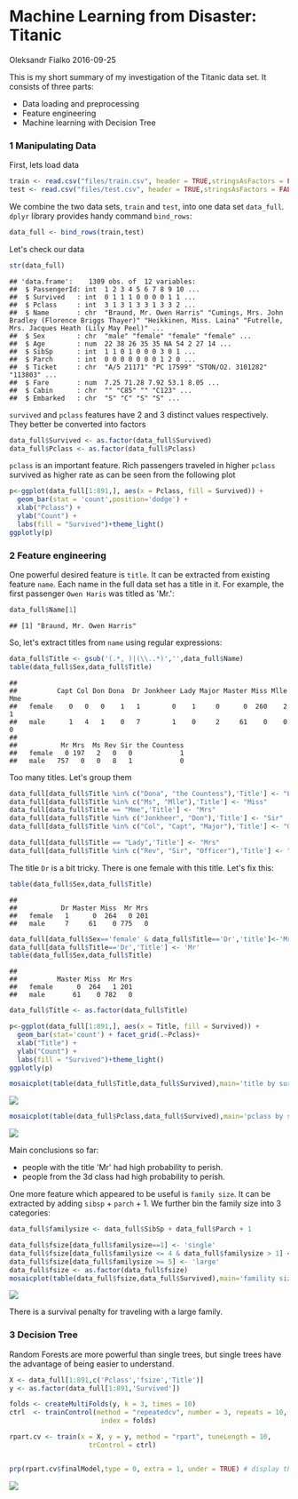 Machine Learning from Disaster: Titanic
================
Oleksandr Fialko
2016-09-25

This is my short summary of my investigation of the Titanic data set. It consists of three parts:

-   Data loading and preprocessing
-   Feature engineering
-   Machine learning with Decision Tree

### 1 Manipulating Data

First, lets load data

``` r
train <- read.csv("files/train.csv", header = TRUE,stringsAsFactors = FALSE)
test <- read.csv("files/test.csv", header = TRUE,stringsAsFactors = FALSE)
```

We combine the two data sets, `train` and `test`, into one data set `data_full`. `dplyr` library provides handy command `bind_rows`:

``` r
data_full <- bind_rows(train,test)
```

Let's check our data

``` r
str(data_full)
```

    ## 'data.frame':    1309 obs. of  12 variables:
    ##  $ PassengerId: int  1 2 3 4 5 6 7 8 9 10 ...
    ##  $ Survived   : int  0 1 1 1 0 0 0 0 1 1 ...
    ##  $ Pclass     : int  3 1 3 1 3 3 1 3 3 2 ...
    ##  $ Name       : chr  "Braund, Mr. Owen Harris" "Cumings, Mrs. John Bradley (Florence Briggs Thayer)" "Heikkinen, Miss. Laina" "Futrelle, Mrs. Jacques Heath (Lily May Peel)" ...
    ##  $ Sex        : chr  "male" "female" "female" "female" ...
    ##  $ Age        : num  22 38 26 35 35 NA 54 2 27 14 ...
    ##  $ SibSp      : int  1 1 0 1 0 0 0 3 0 1 ...
    ##  $ Parch      : int  0 0 0 0 0 0 0 1 2 0 ...
    ##  $ Ticket     : chr  "A/5 21171" "PC 17599" "STON/O2. 3101282" "113803" ...
    ##  $ Fare       : num  7.25 71.28 7.92 53.1 8.05 ...
    ##  $ Cabin      : chr  "" "C85" "" "C123" ...
    ##  $ Embarked   : chr  "S" "C" "S" "S" ...

`survived` and `pclass` features have 2 and 3 distinct values respectively. They better be converted into factors

``` r
data_full$Survived <- as.factor(data_full$Survived)
data_full$Pclass <- as.factor(data_full$Pclass)
```

`pclass` is an important feature. Rich passengers traveled in higher `pclass` survived as higher rate as can be seen from the following plot

``` r
p<-ggplot(data_full[1:891,], aes(x = Pclass, fill = Survived)) +
  geom_bar(stat = 'count',position='dodge') +
  xlab("Pclass") +
  ylab("Count") +
  labs(fill = "Survived")+theme_light()
ggplotly(p)
```

<!--html_preserve-->

<script type="application/json" data-for="htmlwidget-ce5e32941ff4db0055c9">{"x":{"data":[{"x":[0.775,1.775,2.775],"y":[80,97,372],"text":["Pclass: 1<br>Survived: 0<br>count: 80","Pclass: 2<br>Survived: 0<br>count: 97","Pclass: 3<br>Survived: 0<br>count: 372"],"key":null,"type":"bar","marker":{"autocolorscale":false,"color":"rgba(248,118,109,1)","line":{"width":1.88976377952756,"color":"transparent"}},"name":"0","legendgroup":"0","showlegend":true,"xaxis":"x","yaxis":"y","hoverinfo":"text"},{"x":[1.225,2.225,3.225],"y":[136,87,119],"text":["Pclass: 1<br>Survived: 1<br>count: 136","Pclass: 2<br>Survived: 1<br>count: 87","Pclass: 3<br>Survived: 1<br>count: 119"],"key":null,"type":"bar","marker":{"autocolorscale":false,"color":"rgba(0,191,196,1)","line":{"width":1.88976377952756,"color":"transparent"}},"name":"1","legendgroup":"1","showlegend":true,"xaxis":"x","yaxis":"y","hoverinfo":"text"}],"layout":{"margin":{"b":43.8356164383562,"l":47.0236612702366,"t":27.1581569115816,"r":7.97011207970112},"plot_bgcolor":"rgba(255,255,255,1)","paper_bgcolor":"rgba(255,255,255,1)","font":{"color":"rgba(0,0,0,1)","family":"","size":15.9402241594022},"xaxis":{"type":"linear","autorange":false,"tickmode":"array","range":[0.4,3.6],"ticktext":["1","2","3"],"tickvals":[1,2,3],"ticks":"outside","tickcolor":"rgba(179,179,179,1)","ticklen":3.98505603985056,"tickwidth":0.33208800332088,"showticklabels":true,"tickfont":{"color":"rgba(77,77,77,1)","family":"","size":12.7521793275218},"tickangle":-0,"showline":false,"linecolor":null,"linewidth":0,"showgrid":true,"domain":[0,1],"gridcolor":"rgba(217,217,217,1)","gridwidth":0.33208800332088,"zeroline":false,"anchor":"y","title":"Pclass","titlefont":{"color":"rgba(0,0,0,1)","family":"","size":15.9402241594022},"hoverformat":".2f"},"yaxis":{"type":"linear","autorange":false,"tickmode":"array","range":[-18.6,390.6],"ticktext":["0","100","200","300"],"tickvals":[0,100,200,300],"ticks":"outside","tickcolor":"rgba(179,179,179,1)","ticklen":3.98505603985056,"tickwidth":0.33208800332088,"showticklabels":true,"tickfont":{"color":"rgba(77,77,77,1)","family":"","size":12.7521793275218},"tickangle":-0,"showline":false,"linecolor":null,"linewidth":0,"showgrid":true,"domain":[0,1],"gridcolor":"rgba(217,217,217,1)","gridwidth":0.33208800332088,"zeroline":false,"anchor":"x","title":"Count","titlefont":{"color":"rgba(0,0,0,1)","family":"","size":15.9402241594022},"hoverformat":".2f"},"shapes":[{"type":"rect","fillcolor":"transparent","line":{"color":"rgba(179,179,179,1)","width":0.66417600664176,"linetype":"solid"},"yref":"paper","xref":"paper","x0":0,"x1":1,"y0":0,"y1":1}],"showlegend":true,"legend":{"bgcolor":"rgba(255,255,255,1)","bordercolor":"transparent","borderwidth":1.88976377952756,"font":{"color":"rgba(0,0,0,1)","family":"","size":12.7521793275218},"y":0.905511811023622},"annotations":[{"text":"Survived","x":1.02,"y":1,"showarrow":false,"ax":0,"ay":0,"font":{"color":"rgba(0,0,0,1)","family":"","size":15.9402241594022},"xref":"paper","yref":"paper","textangle":-0,"xanchor":"left","yanchor":"top"}],"barmode":"stack","bargap":0,"hovermode":"closest"},"source":"A","config":{"modeBarButtonsToRemove":["sendDataToCloud"]},"base_url":"https://plot.ly"},"evals":[],"jsHooks":[]}</script>
<!--/html_preserve-->
### 2 Feature engineering

One powerful desired feature is `title`. It can be extracted from existing feature `name`. Each name in the full data set has a title in it. For example, the first passenger `Owen Haris` was titled as 'Mr.':

``` r
data_full$Name[1]
```

    ## [1] "Braund, Mr. Owen Harris"

So, let's extract titles from `name` using regular expressions:

``` r
data_full$Title <- gsub('(.*, )|(\\..*)','',data_full$Name)
table(data_full$Sex,data_full$Title)
```

    ##         
    ##          Capt Col Don Dona  Dr Jonkheer Lady Major Master Miss Mlle Mme
    ##   female    0   0   0    1   1        0    1     0      0  260    2   1
    ##   male      1   4   1    0   7        1    0     2     61    0    0   0
    ##         
    ##           Mr Mrs  Ms Rev Sir the Countess
    ##   female   0 197   2   0   0            1
    ##   male   757   0   0   8   1            0

Too many titles. Let's group them

``` r
data_full[data_full$Title %in% c("Dona", "the Countess"),'Title'] <- "Lady"
data_full[data_full$Title %in% c("Ms", "Mlle"),'Title'] <- "Miss"
data_full[data_full$Title == "Mme",'Title'] <- "Mrs"
data_full[data_full$Title %in% c("Jonkheer", "Don"),'Title'] <- "Sir"
data_full[data_full$Title %in% c("Col", "Capt", "Major"),'Title'] <- "Officer"

data_full[data_full$Title == "Lady",'Title'] <- "Mrs"
data_full[data_full$Title %in% c("Rev", "Sir", "Officer"),'Title'] <- "Mr"
```

The title `Dr` is a bit tricky. There is one female with this title. Let's fix this:

``` r
table(data_full$Sex,data_full$Title)
```

    ##         
    ##           Dr Master Miss  Mr Mrs
    ##   female   1      0  264   0 201
    ##   male     7     61    0 775   0

``` r
data_full[data_full$Sex=='female' & data_full$Title=='Dr','title']<-'Mrs'
data_full[data_full$Title=='Dr','Title'] <- 'Mr'
table(data_full$Sex,data_full$Title)
```

    ##         
    ##          Master Miss  Mr Mrs
    ##   female      0  264   1 201
    ##   male       61    0 782   0

``` r
data_full$Title <- as.factor(data_full$Title)
```

``` r
p<-ggplot(data_full[1:891,], aes(x = Title, fill = Survived)) +
  geom_bar(stat='count') + facet_grid(.~Pclass)+
  xlab("Title") +
  ylab("Count") +
  labs(fill = "Survived")+theme_light()
ggplotly(p)
```

<!--html_preserve-->

<script type="application/json" data-for="htmlwidget-c35c2cc12ea8202d946e">{"x":{"data":[{"x":[2,3,4],"y":[2,77,1],"text":["Title: Miss<br>Survived: 0<br>count: 2","Title: Mr<br>Survived: 0<br>count: 77","Title: Mrs<br>Survived: 0<br>count: 1"],"key":null,"type":"bar","marker":{"autocolorscale":false,"color":"rgba(248,118,109,1)","line":{"width":1.88976377952756,"color":"transparent"}},"name":"0","legendgroup":"0","showlegend":true,"xaxis":"x","yaxis":"y","hoverinfo":"text"},{"x":[1,2,3,4],"y":[3,46,43,44],"text":["Title: Master<br>Survived: 1<br>count: 3","Title: Miss<br>Survived: 1<br>count: 46","Title: Mr<br>Survived: 1<br>count: 43","Title: Mrs<br>Survived: 1<br>count: 44"],"key":null,"type":"bar","marker":{"autocolorscale":false,"color":"rgba(0,191,196,1)","line":{"width":1.88976377952756,"color":"transparent"}},"name":"1","legendgroup":"1","showlegend":true,"xaxis":"x","yaxis":"y","hoverinfo":"text"},{"x":[2,3,4],"y":[2,91,4],"text":["Title: Miss<br>Survived: 0<br>count: 2","Title: Mr<br>Survived: 0<br>count: 91","Title: Mrs<br>Survived: 0<br>count: 4"],"key":null,"type":"bar","marker":{"autocolorscale":false,"color":"rgba(248,118,109,1)","line":{"width":1.88976377952756,"color":"transparent"}},"name":"0","legendgroup":"0","showlegend":false,"xaxis":"x2","yaxis":"y","hoverinfo":"text"},{"x":[1,2,3,4],"y":[9,33,8,37],"text":["Title: Master<br>Survived: 1<br>count: 9","Title: Miss<br>Survived: 1<br>count: 33","Title: Mr<br>Survived: 1<br>count: 8","Title: Mrs<br>Survived: 1<br>count: 37"],"key":null,"type":"bar","marker":{"autocolorscale":false,"color":"rgba(0,191,196,1)","line":{"width":1.88976377952756,"color":"transparent"}},"name":"1","legendgroup":"1","showlegend":false,"xaxis":"x2","yaxis":"y","hoverinfo":"text"},{"x":[1,2,3,4],"y":[17,51,283,21],"text":["Title: Master<br>Survived: 0<br>count: 17","Title: Miss<br>Survived: 0<br>count: 51","Title: Mr<br>Survived: 0<br>count: 283","Title: Mrs<br>Survived: 0<br>count: 21"],"key":null,"type":"bar","marker":{"autocolorscale":false,"color":"rgba(248,118,109,1)","line":{"width":1.88976377952756,"color":"transparent"}},"name":"0","legendgroup":"0","showlegend":false,"xaxis":"x3","yaxis":"y","hoverinfo":"text"},{"x":[1,2,3,4],"y":[11,51,36,21],"text":["Title: Master<br>Survived: 1<br>count: 11","Title: Miss<br>Survived: 1<br>count: 51","Title: Mr<br>Survived: 1<br>count: 36","Title: Mrs<br>Survived: 1<br>count: 21"],"key":null,"type":"bar","marker":{"autocolorscale":false,"color":"rgba(0,191,196,1)","line":{"width":1.88976377952756,"color":"transparent"}},"name":"1","legendgroup":"1","showlegend":false,"xaxis":"x3","yaxis":"y","hoverinfo":"text"}],"layout":{"margin":{"b":43.8356164383562,"l":47.0236612702366,"t":39.9103362391034,"r":20.7222914072229},"plot_bgcolor":"rgba(255,255,255,1)","paper_bgcolor":"rgba(255,255,255,1)","font":{"color":"rgba(0,0,0,1)","family":"","size":15.9402241594022},"xaxis":{"type":"linear","autorange":false,"tickmode":"array","range":[0.4,4.6],"ticktext":["Master","Miss","Mr","Mrs"],"tickvals":[1,2,3,4],"ticks":"outside","tickcolor":"rgba(179,179,179,1)","ticklen":3.98505603985056,"tickwidth":0.33208800332088,"showticklabels":true,"tickfont":{"color":"rgba(77,77,77,1)","family":"","size":12.7521793275218},"tickangle":-0,"showline":false,"linecolor":null,"linewidth":0,"showgrid":true,"domain":[0,0.321473047500445],"gridcolor":"rgba(217,217,217,1)","gridwidth":0.33208800332088,"zeroline":false,"anchor":"y","title":"","titlefont":{"color":"rgba(0,0,0,1)","family":"","size":15.9402241594022},"hoverformat":".2f"},"annotations":[{"text":"Title","x":0.5,"y":-0.0900788709007887,"showarrow":false,"ax":0,"ay":0,"font":{"color":"rgba(0,0,0,1)","family":"","size":15.9402241594022},"xref":"paper","yref":"paper","textangle":-0,"xanchor":"center","yanchor":"middle","annotationType":"axis"},{"text":"Count","x":-0.0809464508094645,"y":0.5,"showarrow":false,"ax":0,"ay":0,"font":{"color":"rgba(0,0,0,1)","family":"","size":15.9402241594022},"xref":"paper","yref":"paper","textangle":-90,"xanchor":"center","yanchor":"middle","annotationType":"axis"},{"text":"1","x":0.160736523750222,"y":1,"showarrow":false,"ax":0,"ay":0,"font":{"color":"rgba(255,255,255,1)","family":"","size":12.7521793275218},"xref":"paper","yref":"paper","textangle":-0,"xanchor":"center","yanchor":"bottom"},{"text":"2","x":0.5,"y":1,"showarrow":false,"ax":0,"ay":0,"font":{"color":"rgba(255,255,255,1)","family":"","size":12.7521793275218},"xref":"paper","yref":"paper","textangle":-0,"xanchor":"center","yanchor":"bottom"},{"text":"3","x":0.839263476249778,"y":1,"showarrow":false,"ax":0,"ay":0,"font":{"color":"rgba(255,255,255,1)","family":"","size":12.7521793275218},"xref":"paper","yref":"paper","textangle":-0,"xanchor":"center","yanchor":"bottom"},{"text":"Survived","x":1.02,"y":1,"showarrow":false,"ax":0,"ay":0,"font":{"color":"rgba(0,0,0,1)","family":"","size":15.9402241594022},"xref":"paper","yref":"paper","textangle":-0,"xanchor":"left","yanchor":"top"}],"yaxis":{"type":"linear","autorange":false,"tickmode":"array","range":[-15.95,334.95],"ticktext":["0","100","200","300"],"tickvals":[0,100,200,300],"ticks":"outside","tickcolor":"rgba(179,179,179,1)","ticklen":3.98505603985056,"tickwidth":0.33208800332088,"showticklabels":true,"tickfont":{"color":"rgba(77,77,77,1)","family":"","size":12.7521793275218},"tickangle":-0,"showline":false,"linecolor":null,"linewidth":0,"showgrid":true,"domain":[0,1],"gridcolor":"rgba(217,217,217,1)","gridwidth":0.33208800332088,"zeroline":false,"anchor":"x","title":"","titlefont":{"color":"rgba(0,0,0,1)","family":"","size":15.9402241594022},"hoverformat":".2f"},"shapes":[{"type":"rect","fillcolor":"transparent","line":{"color":"rgba(179,179,179,1)","width":0.66417600664176,"linetype":"solid"},"yref":"paper","xref":"paper","x0":0,"x1":0.321473047500445,"y0":0,"y1":1},{"type":"rect","fillcolor":"rgba(179,179,179,1)","line":{"color":"transparent","width":0.66417600664176,"linetype":"solid"},"yref":"paper","xref":"paper","x0":0,"x1":0.321473047500445,"y0":1,"y1":1.0755905511811},{"type":"rect","fillcolor":"transparent","line":{"color":"rgba(179,179,179,1)","width":0.66417600664176,"linetype":"solid"},"yref":"paper","xref":"paper","x0":0.345193619166222,"x1":0.654806380833778,"y0":0,"y1":1},{"type":"rect","fillcolor":"rgba(179,179,179,1)","line":{"color":"transparent","width":0.66417600664176,"linetype":"solid"},"yref":"paper","xref":"paper","x0":0.345193619166222,"x1":0.654806380833778,"y0":1,"y1":1.0755905511811},{"type":"rect","fillcolor":"transparent","line":{"color":"rgba(179,179,179,1)","width":0.66417600664176,"linetype":"solid"},"yref":"paper","xref":"paper","x0":0.678526952499555,"x1":1,"y0":0,"y1":1},{"type":"rect","fillcolor":"rgba(179,179,179,1)","line":{"color":"transparent","width":0.66417600664176,"linetype":"solid"},"yref":"paper","xref":"paper","x0":0.678526952499555,"x1":1,"y0":1,"y1":1.0755905511811}],"xaxis2":{"type":"linear","autorange":false,"tickmode":"array","range":[0.4,4.6],"ticktext":["Master","Miss","Mr","Mrs"],"tickvals":[1,2,3,4],"ticks":"outside","tickcolor":"rgba(179,179,179,1)","ticklen":3.98505603985056,"tickwidth":0.33208800332088,"showticklabels":true,"tickfont":{"color":"rgba(77,77,77,1)","family":"","size":12.7521793275218},"tickangle":-0,"showline":false,"linecolor":null,"linewidth":0,"showgrid":true,"domain":[0.345193619166222,0.654806380833778],"gridcolor":"rgba(217,217,217,1)","gridwidth":0.33208800332088,"zeroline":false,"anchor":"y","title":"","titlefont":{"color":"rgba(0,0,0,1)","family":"","size":15.9402241594022},"hoverformat":".2f"},"xaxis3":{"type":"linear","autorange":false,"tickmode":"array","range":[0.4,4.6],"ticktext":["Master","Miss","Mr","Mrs"],"tickvals":[1,2,3,4],"ticks":"outside","tickcolor":"rgba(179,179,179,1)","ticklen":3.98505603985056,"tickwidth":0.33208800332088,"showticklabels":true,"tickfont":{"color":"rgba(77,77,77,1)","family":"","size":12.7521793275218},"tickangle":-0,"showline":false,"linecolor":null,"linewidth":0,"showgrid":true,"domain":[0.678526952499555,1],"gridcolor":"rgba(217,217,217,1)","gridwidth":0.33208800332088,"zeroline":false,"anchor":"y","title":"","titlefont":{"color":"rgba(0,0,0,1)","family":"","size":15.9402241594022},"hoverformat":".2f"},"showlegend":true,"legend":{"bgcolor":"rgba(255,255,255,1)","bordercolor":"transparent","borderwidth":1.88976377952756,"font":{"color":"rgba(0,0,0,1)","family":"","size":12.7521793275218},"y":0.905511811023622},"barmode":"stack","hovermode":"closest"},"source":"A","config":{"modeBarButtonsToRemove":["sendDataToCloud"]},"base_url":"https://plot.ly"},"evals":[],"jsHooks":[]}</script>
<!--/html_preserve-->
``` r
mosaicplot(table(data_full$Title,data_full$Survived),main='title by survival')
```

![](Titanic_files/figure-markdown_github/unnamed-chunk-14-1.png)

``` r
mosaicplot(table(data_full$Pclass,data_full$Survived),main='pclass by survival')
```

![](Titanic_files/figure-markdown_github/unnamed-chunk-15-1.png)

Main conclusions so far:

-   people with the title 'Mr' had high probability to perish.
-   people from the 3d class had high probability to perish.

One more feature which appeared to be useful is `family size`. It can be extracted by adding `sibsp` + `parch` + 1. We further bin the family size into 3 categories:

``` r
data_full$familysize <- data_full$SibSp + data_full$Parch + 1

data_full$fsize[data_full$familysize==1] <- 'single'
data_full$fsize[data_full$familysize <= 4 & data_full$familysize > 1] <- 'small'
data_full$fsize[data_full$familysize >= 5] <- 'large'
data_full$fsize <- as.factor(data_full$fsize)
mosaicplot(table(data_full$fsize,data_full$Survived),main='famility size by survival')
```

![](Titanic_files/figure-markdown_github/unnamed-chunk-16-1.png)

There is a survival penalty for traveling with a large family.

### 3 Decision Tree

Random Forests are more powerful than single trees, but single trees have the advantage of being easier to understand.

``` r
X <- data_full[1:891,c('Pclass','fsize','Title')]
y <- as.factor(data_full[1:891,'Survived'])

folds <- createMultiFolds(y, k = 3, times = 10)
ctrl  <- trainControl(method = "repeatedcv", number = 3, repeats = 10,
                       index = folds)

rpart.cv <- train(x = X, y = y, method = "rpart", tuneLength = 10, 
                    trControl = ctrl)


prp(rpart.cv$finalModel,type = 0, extra = 1, under = TRUE) # display the results 
```

![](Titanic_files/figure-markdown_github/unnamed-chunk-18-1.png)

